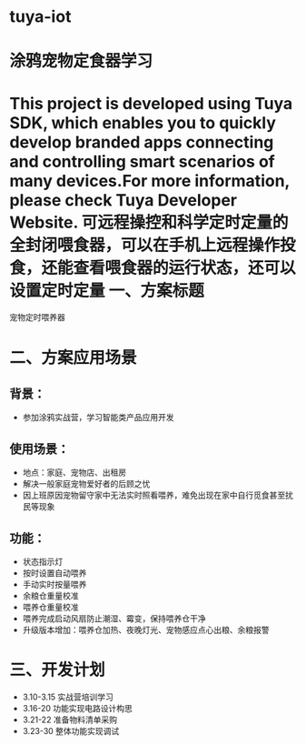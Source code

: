 # tuya-iot
涂鸦宠物定食器学习
===
This project is developed using Tuya SDK, which enables you to quickly develop branded apps connecting and controlling smart scenarios of many devices.For more information, please check Tuya Developer Website.
可远程操控和科学定时定量的全封闭喂食器，可以在手机上远程操作投食，还能查看喂食器的运行状态，还可以设置定时定量
一、方案标题
===
宠物定时喂养器

二、方案应用场景
===
背景：
-----
* 参加涂鸦实战营，学习智能类产品应用开发

使用场景：
----
* 地点：家庭、宠物店、出租房
* 解决一般家庭宠物爱好者的后顾之忧
* 因上班原因宠物留守家中无法实时照看喂养，难免出现在家中自行觅食甚至扰民等现象

功能：
----
* 状态指示灯
* 按时设置自动喂养
* 手动实时按量喂养
* 余粮仓重量校准
* 喂养仓重量校准
* 喂养完成启动风扇防止潮湿、霉变，保持喂养仓干净
* 升级版本增加：喂养仓加热、夜晚灯光、宠物感应点心出粮、余粮报警

三、开发计划
===
  * 3.10-3.15 实战营培训学习
  * 3.16-20 功能实现电路设计构思
  * 3.21-22 准备物料清单采购
  * 3.23-30 整体功能实现调试
